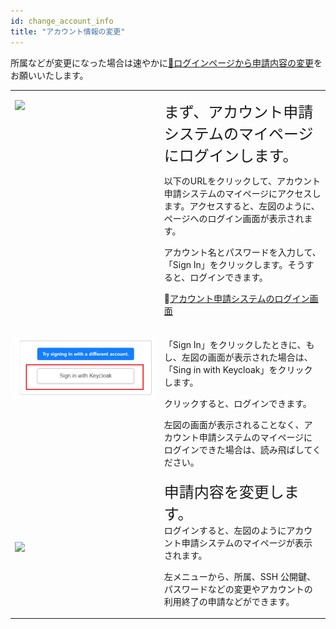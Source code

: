 ```yaml
---
id: change_account_info
title: "アカウント情報の変更"
---
```



所属などが変更になった場合は速やかに[&#x1f517;<u>ログインページから申請内容の変更</u>](/blog/2024-10-25-account_system_maintenance)<!-- (https://sc-account.ddbj.nig.ac.jp/login) -->をお願いいたします。


<table>
<tr>
<td width="400" valign="top">

![](Change_login.png)

</td>
<td width="400" valign="top">

<font size="5">まず、アカウント申請システムのマイページにログインします。</font><br/>

以下のURLをクリックして、アカウント申請システムのマイページにアクセスします。アクセスすると、左図のように、ページへのログイン画面が表示されます。<br/>

アカウント名とパスワードを入力して、「Sign In」をクリックします。そうすると、ログインできます。<br/>

&#x1f517;<u>[アカウント申請システムのログイン画面](/blog/2024-10-25-account_system_maintenance)<!-- https://sc-account.ddbj.nig.ac.jp/login --></u>

</td>
</tr>


<tr>
<td width="400" valign="top">

![](Keycloak.png)

</td>
<td width="400" valign="top">

「Sign In」をクリックしたときに、もし、左図の画面が表示された場合は、「Sing in with Keycloak」をクリックします。<br/>

クリックすると、ログインできます。<br/>

左図の画面が表示されることなく、アカウント申請システムのマイページにログインできた場合は、読み飛ばしてください。

</td>
</tr>


<tr>
<td>

![](Change_App_JP.png)

</td>
<td>
<font size="5">申請内容を変更します。</font><br/>
ログインすると、左図のようにアカウント申請システムのマイページが表示されます。<br/>

左メニューから、所属、SSH 公開鍵、パスワードなどの変更やアカウントの利用終了の申請などができます。


</td>
</tr>
</table>



